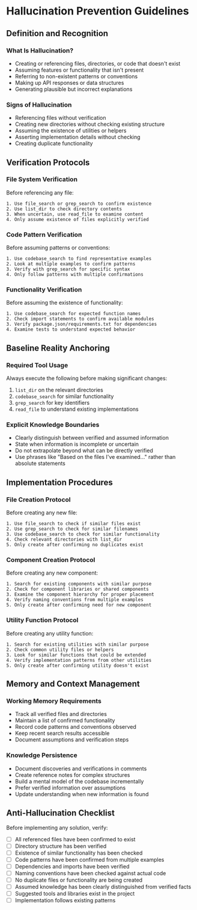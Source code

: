 # Hallucination Prevention Guidelines

## Definition and Recognition

### What Is Hallucination?
- Creating or referencing files, directories, or code that doesn't exist
- Assuming features or functionality that isn't present
- Referring to non-existent patterns or conventions
- Making up API responses or data structures
- Generating plausible but incorrect explanations

### Signs of Hallucination
- Referencing files without verification
- Creating new directories without checking existing structure
- Assuming the existence of utilities or helpers
- Asserting implementation details without checking
- Creating duplicate functionality

## Verification Protocols

### File System Verification
Before referencing any file:
```
1. Use file_search or grep_search to confirm existence
2. Use list_dir to check directory contents
3. When uncertain, use read_file to examine content
4. Only assume existence of files explicitly verified
```

### Code Pattern Verification
Before assuming patterns or conventions:
```
1. Use codebase_search to find representative examples
2. Look at multiple examples to confirm patterns
3. Verify with grep_search for specific syntax
4. Only follow patterns with multiple confirmations
```

### Functionality Verification
Before assuming the existence of functionality:
```
1. Use codebase_search for expected function names
2. Check import statements to confirm available modules
3. Verify package.json/requirements.txt for dependencies
4. Examine tests to understand expected behavior
```

## Baseline Reality Anchoring

### Required Tool Usage
Always execute the following before making significant changes:
1. `list_dir` on the relevant directories
2. `codebase_search` for similar functionality
3. `grep_search` for key identifiers
4. `read_file` to understand existing implementations

### Explicit Knowledge Boundaries
- Clearly distinguish between verified and assumed information
- State when information is incomplete or uncertain
- Do not extrapolate beyond what can be directly verified
- Use phrases like "Based on the files I've examined..." rather than absolute statements

## Implementation Procedures

### File Creation Protocol
Before creating any new file:
```
1. Use file_search to check if similar files exist
2. Use grep_search to check for similar filenames
3. Use codebase_search to check for similar functionality
4. Check relevant directories with list_dir
5. Only create after confirming no duplicates exist
```

### Component Creation Protocol
Before creating any new component:
```
1. Search for existing components with similar purpose
2. Check for component libraries or shared components
3. Examine the component hierarchy for proper placement
4. Verify naming conventions from multiple examples
5. Only create after confirming need for new component
```

### Utility Function Protocol
Before creating any utility function:
```
1. Search for existing utilities with similar purpose
2. Check common utility files or helpers
3. Look for similar functions that could be extended
4. Verify implementation patterns from other utilities
5. Only create after confirming utility doesn't exist
```

## Memory and Context Management

### Working Memory Requirements
- Track all verified files and directories
- Maintain a list of confirmed functionality
- Record code patterns and conventions observed
- Keep recent search results accessible
- Document assumptions and verification steps

### Knowledge Persistence
- Document discoveries and verifications in comments
- Create reference notes for complex structures
- Build a mental model of the codebase incrementally
- Prefer verified information over assumptions
- Update understanding when new information is found

## Anti-Hallucination Checklist

Before implementing any solution, verify:
- [ ] All referenced files have been confirmed to exist
- [ ] Directory structure has been verified
- [ ] Existence of similar functionality has been checked
- [ ] Code patterns have been confirmed from multiple examples
- [ ] Dependencies and imports have been verified
- [ ] Naming conventions have been checked against actual code
- [ ] No duplicate files or functionality are being created
- [ ] Assumed knowledge has been clearly distinguished from verified facts
- [ ] Suggested tools and libraries exist in the project
- [ ] Implementation follows existing patterns 